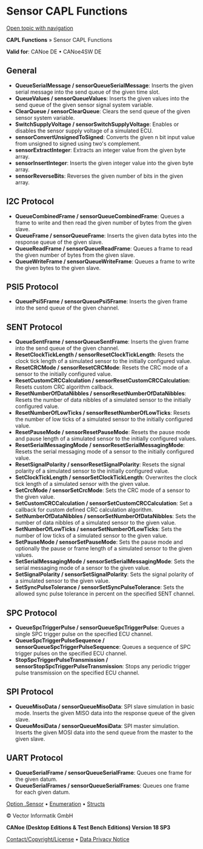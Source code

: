 # Sensor CAPL Functions

[Open topic with navigation](../../../../CANoeDEFamily.htm#Topics/CAPLFunctions/Sensor/CAPLfunctionsSensorOverview.md)

**CAPL Functions** » Sensor CAPL Functions

**Valid for**: CANoe DE • CANoe4SW DE

## General

- **QueueSerialMessage / sensorQueueSerialMessage**: Inserts the given serial message into the send queue of the given time slot.
- **QueueValues / sensorQueueValues**: Inserts the given values into the send queue of the given sensor signal system variable.
- **ClearQueue / sensorClearQueue**: Clears the send queue of the given sensor system variable.
- **SwitchSupplyVoltage / sensorSwitchSupplyVoltage**: Enables or disables the sensor supply voltage of a simulated ECU.
- **sensorConvertUnsignedToSigned**: Converts the given n bit input value from unsigned to signed using two's complement.
- **sensorExtractInteger**: Extracts an integer value from the given byte array.
- **sensorInsertInteger**: Inserts the given integer value into the given byte array.
- **sensorReverseBits**: Reverses the given number of bits in the given array.

## I2C Protocol

- **QueueCombinedFrame / sensorQueueCombinedFrame**: Queues a frame to write and then read the given number of bytes from the given slave.
- **QueueFrame / sensorQueueFrame**: Inserts the given data bytes into the response queue of the given slave.
- **QueueReadFrame / sensorQueueReadFrame**: Queues a frame to read the given number of bytes from the given slave.
- **QueueWriteFrame / sensorQueueWriteFrame**: Queues a frame to write the given bytes to the given slave.

## PSI5 Protocol

- **QueuePsi5Frame / sensorQueuePsi5Frame**: Inserts the given frame into the send queue of the given channel.

## SENT Protocol

- **QueueSentFrame / sensorQueueSentFrame**: Inserts the given frame into the send queue of the given channel.
- **ResetClockTickLength / sensorResetClockTickLength**: Resets the clock tick length of a simulated sensor to the initially configured value.
- **ResetCRCMode / sensorResetCRCMode**: Resets the CRC mode of a sensor to the initially configured value.
- **ResetCustomCRCCalculation / sensorResetCustomCRCCalculation**: Resets custom CRC algorithm callback.
- **ResetNumberOfDataNibbles / sensorResetNumberOfDataNibbles**: Resets the number of data nibbles of a simulated sensor to the initially configured value.
- **ResetNumberOfLowTicks / sensorResetNumberOfLowTicks**: Resets the number of low ticks of a simulated sensor to the initially configured value.
- **ResetPauseMode / sensorResetPauseMode**: Resets the pause mode and pause length of a simulated sensor to the initially configured values.
- **ResetSerialMessagingMode / sensorResetSerialMessagingMode**: Resets the serial messaging mode of a sensor to the initially configured value.
- **ResetSignalPolarity / sensorResetSignalPolarity**: Resets the signal polarity of a simulated sensor to the initially configured value.
- **SetClockTickLength / sensorSetClockTickLength**: Overwrites the clock tick length of a simulated sensor with the given value.
- **SetCrcMode / sensorSetCrcMode**: Sets the CRC mode of a sensor to the given value.
- **SetCustomCRCCalculation / sensorSetCustomCRCCalculation**: Set a callback for custom defined CRC calculation algorithm.
- **SetNumberOfDataNibbles / sensorSetNumberOfDataNibbles**: Sets the number of data nibbles of a simulated sensor to the given value.
- **SetNumberOfLowTicks / sensorSetNumberOfLowTicks**: Sets the number of low ticks of a simulated sensor to the given value.
- **SetPauseMode / sensorSetPauseMode**: Sets the pause mode and optionally the pause or frame length of a simulated sensor to the given values.
- **SetSerialMessagingMode / sensorSetSerialMessagingMode**: Sets the serial messaging mode of a sensor to the given value.
- **SetSignalPolarity / sensorSetSignalPolarity**: Sets the signal polarity of a simulated sensor to the given value.
- **SetSyncPulseTolerance / sensorSetSyncPulseTolerance**: Sets the allowed sync pulse tolerance in percent on the specified SENT channel.

## SPC Protocol

- **QueueSpcTriggerPulse / sensorQueueSpcTriggerPulse**: Queues a single SPC trigger pulse on the specified ECU channel.
- **QueueSpcTriggerPulseSequence / sensorQueueSpcTriggerPulseSequence**: Queues a sequence of SPC trigger pulses on the specified ECU channel.
- **StopSpcTriggerPulseTransmission / sensorStopSpcTriggerPulseTransmission**: Stops any periodic trigger pulse transmission on the specified ECU channel.

## SPI Protocol

- **QueueMisoData / sensorQueueMisoData**: SPI slave simulation in basic mode. Inserts the given MISO data into the response queue of the given slave.
- **QueueMosiData / sensorQueueMosiData**: SPI master simulation. Inserts the given MOSI data into the send queue from the master to the given slave.

## UART Protocol

- **QueueSerialFrame / sensorQueueSerialFrame**: Queues one frame for the given datum.
- **QueueSerialFrames / sensorQueueSerialFrames**: Queues one frame for each given datum.

[Option .Sensor](../../CANoeCANalyzer/Sensor/Sensor.md) • [Enumeration](CAPLfunctionsSensorEnumeration.md) • [Structs](CAPLfunctionsSensorStructs.md)

© Vector Informatik GmbH

**CANoe (Desktop Editions & Test Bench Editions) Version 18 SP3**

[Contact/Copyright/License](../../Shared/ContactCopyrightLicense.md) • [Data Privacy Notice](https://www.vector.com/int/en/company/get-info/privacy-policy/)
